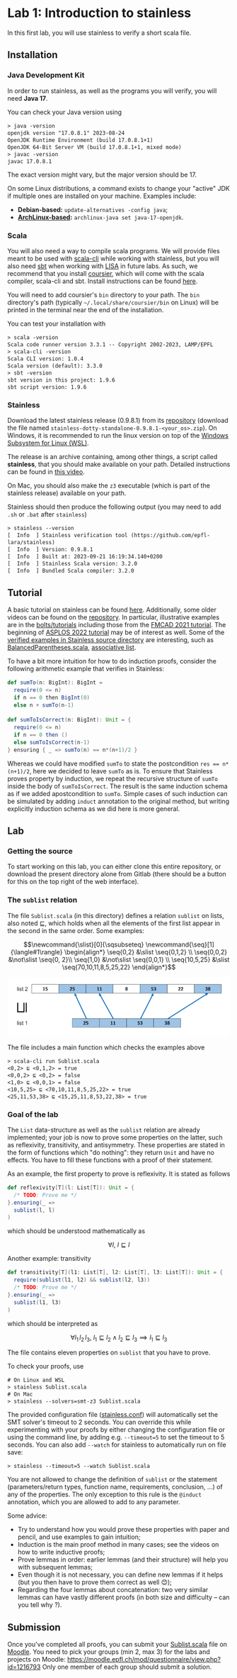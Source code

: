 # Lab 1: Introduction to stainless

In this first lab, you will use stainless to verify a short scala file.

## Installation

### Java Development Kit
In order to run stainless, as well as the programs you will verify, you will need **Java 17**.

You can check your Java version using 
```shell
> java -version
openjdk version "17.0.8.1" 2023-08-24
OpenJDK Runtime Environment (build 17.0.8.1+1)
OpenJDK 64-Bit Server VM (build 17.0.8.1+1, mixed mode)
> javac -version
javac 17.0.8.1
```
The exact version might vary, but the major version should be 17.

On some Linux distributions, a command exists to change your "active" JDK if multiple ones are installed on your machine. Examples include:
- **Debian-based:** `update-alternatives -config java`;
- **[ArchLinux-based](https://wiki.archlinux.org/title/Java#Switching_between_JVM):** `archlinux-java set java-17-openjdk`.

### Scala
You will also need a way to compile scala programs.
We will provide files meant to be used with [scala-cli](https://scala-cli.virtuslab.org/install/) while working with stainless, but you will also need [sbt](https://www.scala-sbt.org/) when working with [LISA](https://github.com/epfl-lara/LISA) in future labs.
As such, we recommend that you install [coursier](https://get-coursier.io/), which will come with the scala compiler, scala-cli and sbt.
Install instructions can be found [here](https://get-coursier.io/docs/cli-installation).

You will need to add coursier's `bin` directory to your path. The `bin` directory's path (typically `~/.local/share/coursier/bin` on Linux) will be printed in the terminal near the end of the installation.

You can test your installation with
```shell
> scala -version
Scala code runner version 3.3.1 -- Copyright 2002-2023, LAMP/EPFL
> scala-cli -version
Scala CLI version: 1.0.4
Scala version (default): 3.3.0
> sbt -version
sbt version in this project: 1.9.6
sbt script version: 1.9.6
```

### Stainless
Download the latest stainless release (0.9.8.1) from its [repository](https://github.com/epfl-lara/stainless/releases/tag/v0.9.8.1) (download the file named `stainless-dotty-standalone-0.9.8.1-<your_os>.zip`). 
On Windows, it is recommended to run the linux version on top of the [Windows Subsystem for Linux (WSL)](https://learn.microsoft.com/en-us/windows/wsl/install).

The release is an archive containing, among other things, a script called **stainless**, that you should make available on your path. Detailed instructions can be found in [this video](https://tube.switch.ch/videos/03edee61). 

On Mac, you should also make the `z3` executable (which is part of the stainless release) available on your path.

Stainless should then produce the following output (you may need to add `.sh` or `.bat` after `stainless`)
```shell
> stainless --version
[  Info  ] Stainless verification tool (https://github.com/epfl-lara/stainless)
[  Info  ] Version: 0.9.8.1
[  Info  ] Built at: 2023-09-21 16:19:34.140+0200
[  Info  ] Stainless Scala version: 3.2.0
[  Info  ] Bundled Scala compiler: 3.2.0
```

## Tutorial

A basic tutorial on stainless can be found [here](https://epfl-lara.github.io/stainless/tutorial.html). Additionally, some older videos can be found on the [repository](https://github.com/epfl-lara/stainless/#further-documentation-and-learning-materials). In particular, illustrative examples are in the [bolts/tutorials](https://github.com/epfl-lara/bolts/tree/master/tutorials)  including those from the [FMCAD 2021 tutorial](https://github.com/epfl-lara/fmcad2021tutorial). The beginning of [ASPLOS 2022 tutorial](https://epfl-lara.github.io/asplos2022tutorial/) may be of interest as well. Some of the [verified examples in Stainless source directory](https://github.com/epfl-lara/stainless/blob/main/frontends/benchmarks/verification/valid/) are interesting, such as  [BalancedParentheses.scala](https://github.com/epfl-lara/stainless/blob/main/frontends/benchmarks/verification/valid/BalancedParentheses.scala), [associative list](https://github.com/epfl-lara/stainless/blob/main/frontends/benchmarks/verification/valid/AssociativeList.scala).

To have a bit more intuition for how to do induction proofs, consider the following arithmetic example that verifies in Stainless:

```scala
def sumTo(n: BigInt): BigInt =
  require(0 <= n)
  if n == 0 then BigInt(0)
  else n + sumTo(n-1)    

def sumToIsCorrect(n: BigInt): Unit = {
  require(0 <= n)
  if n == 0 then ()
  else sumToIsCorrect(n-1)
} ensuring { _ => sumTo(n) == n*(n+1)/2 }
```

Whereas we could have modified `sumTo` to state the postcondition `res == n*(n+1)/2`, here we decided to leave `sumTo` as is. To ensure that Stainless proves property by induction, we repeat the recursive structure of `sumTo` inside the body of `sumToIsCorrect`. The result is the same induction schema as if we added apostcondition to `sumTo`. Simple cases of such induction can be simulated by adding `induct` annotation to the original method, but writing explicitly induction schema as we did here is more general.


## Lab

### Getting the source

To start working on this lab, you can either clone this entire repository, or download the present directory alone from Gitlab (there should be a button for this on the top right of the web interface).

### The `sublist` relation

The file `Sublist.scala` (in this directory) defines a relation `sublist` on lists, also noted $`\sqsubseteq`$, which holds when all the elements of the first list appear in the second in the same order. Some examples:
```math
\newcommand{\slist}[0]{\sqsubseteq}
\newcommand{\seq}[1]{\langle#1\rangle}
\begin{align*}
    \seq{0,2} &\slist \seq{0,1,2} \\
    \seq{0,0,2} &\not\slist \seq{0, 2}\\
    \seq{1,0} &\not\slist \seq{0,0,1} \\
    \seq{10,5,25} &\slist \seq{70,10,11,8,5,25,22}
\end{align*}
```
![sublist example](SublistExample.png)

The file includes a main function which checks the examples above
```shell
> scala-cli run Sublist.scala
<0,2> ⊑ <0,1,2> = true
<0,0,2> ⊑ <0,2> = false
<1,0> ⊑ <0,0,1> = false
<10,5,25> ⊑ <70,10,11,8,5,25,22> = true
<25,11,53,38> ⊑ <15,25,11,8,53,22,38> = true
```

### Goal of the lab

The `List` data-structure as well as the `sublist` relation are already implemented; your job is now to prove some properties on the latter, such as reflexivity, transitivity, and antisymmetry. 
These properties are stated in the form of functions which "do nothing": they return `Unit` and have no effects.
You have to fill these functions with a proof of their statement.

As an example, the first property to prove is reflexivity. It is stated as follows 
```scala
def reflexivity[T](l: List[T]): Unit = {
  /* TODO: Prove me */
}.ensuring(_ =>
  sublist(l, l)
)
```
which should be understood mathematically as
```math
\newcommand{\slist}[0]{\sqsubseteq}
\newcommand{\seq}[1]{\langle#1\rangle}
\forall l,\  l \slist l
```
Another example: transitivity
```scala
def transitivity[T](l1: List[T], l2: List[T], l3: List[T]): Unit = {
  require(sublist(l1, l2) && sublist(l2, l3))
  /* TODO: Prove me */
}.ensuring(_ =>
  sublist(l1, l3)
)
```
which should be interpreted as
```math
\newcommand{\slist}[0]{\sqsubseteq}
\newcommand{\seq}[1]{\langle#1\rangle}
\forall l_1\, l_2\, l_3,\ l_1 \slist l_2 \land l_2 \slist l_3 \implies l_1 \slist l_3
```

The file contains eleven properties on `sublist` that you have to prove.

To check your proofs, use
```shell
# On Linux and WSL
> stainless Sublist.scala
# On Mac
> stainless --solvers=smt-z3 Sublist.scala
``` 


The provided configuration file ([stainless.conf](stainless.conf)) will automatically set the SMT solver's timeout to 2 seconds.
You can override this while experimenting with your proofs by either changing the configuration file or using the command line, by adding e.g. `--timeout=5` to set the timeout to 5 seconds.
You can also add `--watch` for stainless to automatically run on file save:
```shell
> stainless --timeout=5 --watch Sublist.scala
```

You are not allowed to change the definition of `sublist` or the statement (parameters/return types, function name, requirements, conclusion, ...) of any of the properties.
The only exception to this rule is the `@induct` annotation, which you are allowed to add to any parameter.

Some advice:
- Try to understand how you would prove these properties with paper and pencil, and use examples to gain intuition;
- Induction is the main proof method in many cases; see the videos on how to write inductive proofs;
- Prove lemmas in order: earlier lemmas (and their structure) will help you with subsequent lemmas;
- Even though it is not necessary, you can define new lemmas if it helps (but you then have to prove them correct as well 😊);
- Regarding the four lemmas about concatenation: two very similar lemmas can have vastly different proofs (in both size and difficulty – can you tell why ?).

## Submission

Once you've completed all proofs, you can submit your [Sublist.scala](Sublist.scala) file on [Moodle](https://moodle.epfl.ch/mod/assign/view.php?id=1092878).
You need to pick your groups (min 2, max 3) for the labs and projects on Moodle: https://moodle.epfl.ch/mod/questionnaire/view.php?id=1216793
Only one member of each group should submit a solution. 
